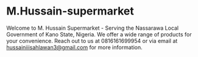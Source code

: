 # M.Hussain-supermarket
Welcome to M. Hussain Supermarket - Serving the Nassarawa Local Government of Kano State, Nigeria. We offer a wide range of products for your convenience. Reach out to us at 0816161699954 or via email at hussainiiisahlawan3@gmail.com for more information.
